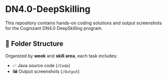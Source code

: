 # DN4.0-DeepSkilling

This repository contains hands-on coding solutions and output screenshots for the Cognizant DN4.0 DeepSkilling program.

## 📁 Folder Structure

Organized by **week** and **skill area**, each task includes:
- ✅ Java source code (`/Code`)
- 🖼️ Output screenshots (`/Output`)
